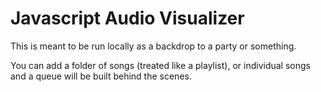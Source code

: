 # Javascript Audio Visualizer
This is meant to be run locally as a backdrop to a party or something.

You can add a folder of songs (treated like a playlist), or individual songs and a queue will be built behind the scenes.
